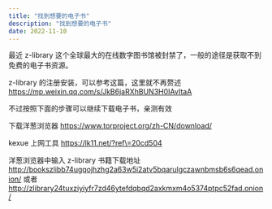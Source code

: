 ```yaml
---
title: "找到想要的电子书"
description: "找到想要的电子书"
date: 2022-11-10
---
```


最近 z-library 这个全球最大的在线数字图书馆被封禁了，一般的途径是获取不到免费的电子书资源。

z-library 的注册安装，可以参考这篇，这里就不再赘述 https://mp.weixin.qq.com/s/JkB6jaRXhBUN3H0IAvItaA

不过按照下面的步骤可以继续下载电子书，亲测有效

下载洋葱浏览器 https://www.torproject.org/zh-CN/download/

kexue 上网工具 https://lk11.net/?ref\=20cd504

洋葱浏览器中输入 z-library 书籍下载地址
http://bookszlibb74ugqojhzhg2a63w5i2atv5bqarulgczawnbmsb6s6qead.onion/
或者
http://zlibrary24tuxziyiyfr7zd46ytefdqbqd2axkmxm4o5374ptpc52fad.onion/
